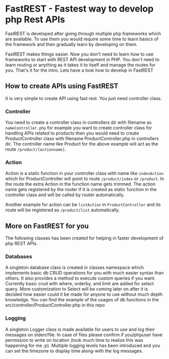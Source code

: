 # FastREST - Fastest way to develop php Rest APIs

FastREST is developed after going through multiple php frameworks which are available. To use them you would require some time to learn basics of the framework and then gradually learn by developing on them. 

FastREST makes things easier. Now you don't need to learn how to use frameworks to start with REST API development in PHP. You don't need to learn routing or anything as it takes it to itself and manage the routes for you. That's it for the intro. Lets have a look how to develop in FastREST 

## How to create APIs using FastREST
It is very simple to create API using fast rest. You just need controller class.

### Controller
You need to create a controller class in controllers dir with filename as `nameController.php` for example you want to create controller class for handling APIs related to products then you would need to create ProductController class with filename ProductController.php in controllers dir. The controller name like Product for the above example will act as the route `/product/[actionname]`. 

### Action
Action is a static function in your controller class with name like `indexAction`  which for ProductController will point to route `/product/index` or `/product`. In the route the extra Action in the function name gets trimmed. The action name gets registered by the router if it is created as static function in the controller class and will be called by router automatically. 

Another example for action can be `listAction` in `ProductController` and its route will be registered as `/product/list` automatically.  


## More on FastREST for you
The following classes has been created for helping in faster development of php REST APIs.
### Databases
A singleton database class is created in classes namespace which implements basic db CRUD operations for you with much easier syntax than others. It also provides a method to execute custom queries if you want. Currently basic crud with where, orderby, and limit are added for select query. More customization to Select will be coming later on after it is decided how easier could it be made for anyone to use without much depth knowledge. You can find the example of the usages of db functions in the src/controller/ProductController.php in this repo 

### Logging
A singleton Logger class is made available for users to use and log their messages on stderr/file. In case of files please confirm if you/phpuser have permission to write on location (took much time to realize this was happening for me ;p). Multiple logging levels has been introduced and you can set the timezone to display time along-with the log messages.

